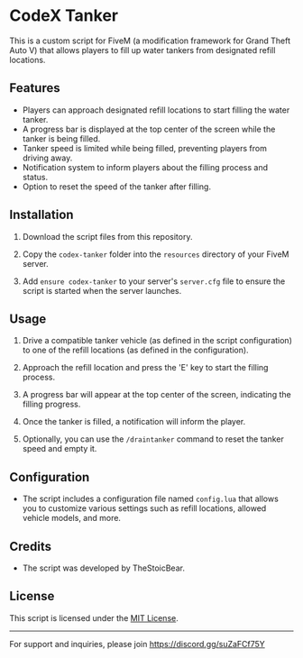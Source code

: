 # CodeX Tanker

This is a custom script for FiveM (a modification framework for Grand Theft Auto V) that allows players to fill up water tankers from designated refill locations.

## Features

- Players can approach designated refill locations to start filling the water tanker.
- A progress bar is displayed at the top center of the screen while the tanker is being filled.
- Tanker speed is limited while being filled, preventing players from driving away.
- Notification system to inform players about the filling process and status.
- Option to reset the speed of the tanker after filling.

## Installation

1. Download the script files from this repository.

2. Copy the `codex-tanker` folder into the `resources` directory of your FiveM server.

3. Add `ensure codex-tanker` to your server's `server.cfg` file to ensure the script is started when the server launches.

## Usage

1. Drive a compatible tanker vehicle (as defined in the script configuration) to one of the refill locations (as defined in the configuration).

2. Approach the refill location and press the 'E' key to start the filling process.

3. A progress bar will appear at the top center of the screen, indicating the filling progress.

4. Once the tanker is filled, a notification will inform the player.

5. Optionally, you can use the `/draintanker` command to reset the tanker speed and empty it.

## Configuration

- The script includes a configuration file named `config.lua` that allows you to customize various settings such as refill locations, allowed vehicle models, and more.

## Credits

- The script was developed by TheStoicBear.

## License

This script is licensed under the [MIT License](LICENSE).

---

For support and inquiries, please join https://discord.gg/suZaFCf75Y

